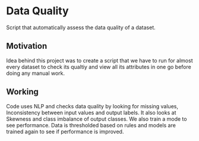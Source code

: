 # Data Quality
Script that automatically assess the data quality of a dataset.
## Motivation
Idea behind this project was to create a script that we have to run for almost every dataset to check its qualtiy and view all its attributes in one go before doing any manual work.

## Working
Code uses NLP and checks data quality by looking for missing values, Inconsistency between input values and output labels. It also looks at Skewness and class imbalance of output classes.
We also train a mode to see performance.
Data is thresholded based on rules and models are trained again to see if performance is improved.
